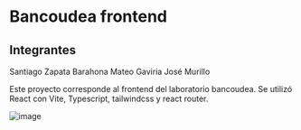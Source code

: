 # Bancoudea frontend

## Integrantes 
Santiago Zapata Barahona
Mateo Gaviria
José Murillo 

Este proyecto corresponde al frontend del laboratorio bancoudea. Se utilizó React con Vite, Typescript, tailwindcss y react router.

![image](https://github.com/user-attachments/assets/48627fe2-b5ee-42d1-abda-cc2367f82bd2)
